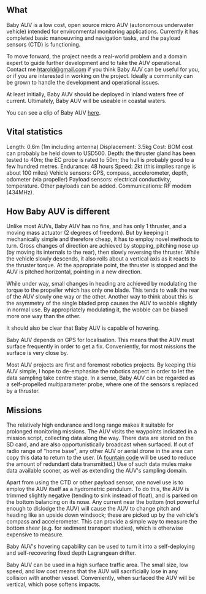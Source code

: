 ## What
Baby AUV is a low cost, open source micro AUV (autonomous
underwater vehicle) intended for environmental monitoring
applications.  Currently it has completed basic manoeuvring and
navigation tasks, and the payload sensors (CTD) is functioning.

To move forward, the project needs a real-world problem and a
domain expert to guide further development and to take the AUV
operational.  Contact me htarold@gmail.com if you think Baby AUV
can be useful for you, or if you are interested in working on
the project.  Ideally a community can be grown to handle the
development and operational issues.

At least initially, Baby AUV should be deployed in inland waters
free of current.  Ultimately, Baby AUV will be useable in
coastal waters.

You can see a clip of Baby AUV [here](https://www.youtube.com/watch?v=7lgA8mxeRek).

## Vital statistics
Length: 0.6m (1m including antenna)
Displacement: 3.5kg
Cost: BOM cost can probably be held down to USD500.
Depth: the thruster gland has been tested to 40m; the EC probe
is rated to 50m; the hull is probably good to a few hundred
metres.
Endurance: 48 hours
Speed: 2kt (this implies range is about 100 miles)
Vehicle sensors: GPS, compass, accelerometer, depth, odometer
(via propeller)
Payload sensors: electrical conductivity, temperature.
Other payloads can be added.
Communications: RF modem (434MHz).

## How Baby AUV is different
Unlike most AUVs, Baby AUV has no fins, and has only 1 thruster,
and a moving mass actuator (2 degrees of freedom).  But by keeping
it mechanically simple and therefore cheap, it has to employ
novel methods to turn.  Gross changes of direction are achieved by
stopping, pitching nose up (by moving its internals to the rear),
then slowly reversing the thruster.  While the vehicle slowly
descends, it also rolls about a vertical axis as it reacts to the
thruster torque. At the appropriate point, the thruster is stopped
and the AUV is pitched horizontal, pointing in a new direction.

While under way, small changes in heading are achieved by modulating
the torque to the propeller which has only one blade.  This tends to
walk the rear of the AUV slowly one way or the other.  Another way
to think about this is the asymmetry of the single bladed prop
causes the AUV to wobble slightly in normal use.  By appropriately
modulating it, the wobble can be biased more one way than the other.

It should also be clear that Baby AUV is capable of hovering.

Baby AUV depends on GPS for localisation.  This means that the
AUV must surface frequently in order to get a fix.
Conveniently, for most missions the surface is very close by.

Most AUV projects are first and foremost robotics projects.
By keeping *this* AUV simple, I hope to de-emphasise the robotics
aspect in order to let the data sampling take centre stage.  In a
sense, Baby AUV can be regarded as a self-propelled multiparameter
probe, where one of the sensors s replaced by a thruster.

## Missions

The relatively high endurance and long range makes it suitable
for prolonged monitoring missions.  The AUV visits the waypoints
indicated in a mission script, collecting data along the way.
There data are stored on the SD card, and are also opportunistically
broadcast when surfaced.  If out of radio range of "home base", any
other AUV or aerial drone in the area can copy this data to return
to the user.  (A [fountain code](https://en.wikipedia.org/wiki/Fountain_code) will be used to reduce the amount
of redundant data transmitted.)  Use of such data mules make data
available sooner, as well as extending the AUV's sampling domain.

Apart from using the CTD or other payload sensor, one novel use is
to employ the AUV itself as a hydrometric pendulum.  To do this, the
AUV is trimmed slightly negative (tending to sink instead of float),
and is parked on the bottom balancing on its nose.  Any current near
the bottom (not powerful enough to dislodge the AUV) will cause
the AUV to change pitch and heading like an upside down windsock;
these are picked up by the vehicle's compass and accelerometer.
This can provide a simple way to measure the bottom shear (e.g. for
sediment transport studies), which is otherwise expensive to measure.

Baby AUV's hovering capability can be used to turn it into a
self-deploying and self-recovering fixed depth Lagrangean drifter.

Baby AUV can be used in a high surface traffic area.  The small size,
low speed, and low cost means that the AUV will sacrificially lose
in any collision with another vessel.  Conveniently, when surfaced
the AUV will be vertical, which pose softens impacts.
